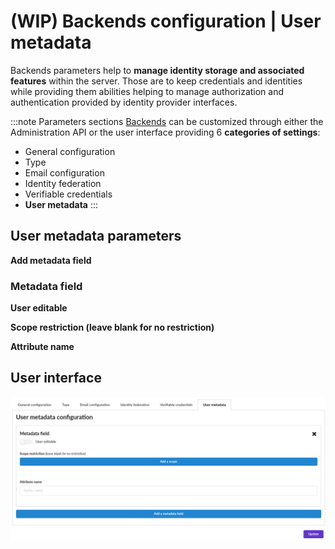 # (WIP) Backends configuration | User metadata

Backends parameters help to __manage identity storage and associated features__ within the server. Those are to keep credentials and identities while providing them abilities helping to manage authorization and authentication provided by identity provider interfaces.

:::note Parameters sections
[Backends](/docs/provider-configuration/configure-backends) can be customized through either the Administration API or the user interface providing 6 __categories of settings__:

- General configuration
- Type
- Email configuration
- Identity federation
- Verifiable credentials
- __User metadata__
:::

## User metadata parameters

<div class="parameters">

__Add metadata field__

### Metadata field

__User editable__

__Scope restriction (leave blank for no restriction)__

__Attribute name__

</div>

## User interface

![backend form](/assets/images/backends-user-metadata.png)
